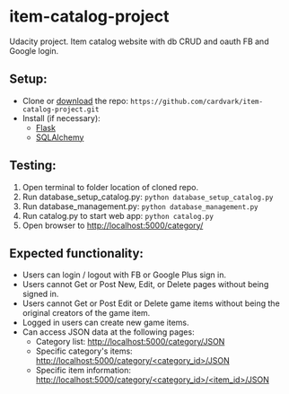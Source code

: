 # item-catalog-project
Udacity project.  Item catalog website with db CRUD and oauth FB and Google login.

## Setup:

* Clone or [download](https://github.com/cardvark/item-catalog-project/archive/master.zip) the repo: `https://github.com/cardvark/item-catalog-project.git`
* Install (if necessary): 
  * [Flask](http://flask.pocoo.org/docs/0.11/installation/)
  * [SQLAlchemy](http://docs.sqlalchemy.org/en/latest/intro.html)

## Testing:

1. Open terminal to folder location of cloned repo.
2. Run database_setup_catalog.py: `python database_setup_catalog.py`
3. Run database_management.py: `python database_management.py`
4. Run catalog.py to start web app: `python catalog.py`
5. Open browser to [http://localhost:5000/category/](http://localhost:5000/category/)


## Expected functionality:
* Users can login / logout with FB or Google Plus sign in.
* Users cannot Get or Post New, Edit, or Delete pages without being signed in.
* Users cannot Get or Post Edit or Delete game items without being the original creators of the game item.
* Logged in users can create new game items.
* Can access JSON data at the following pages:
  * Category list: [http://localhost:5000/category/JSON](http://localhost:5000/category/JSON)
  * Specific category's items: [http://localhost:5000/category/\<category_id\>/JSON](http://localhost:5000/category/1/JSON)
  * Specific item information: [http://localhost:5000/category/\<category_id\>/\<item_id\>/JSON](http://localhost:5000/category/1/1/JSON)

